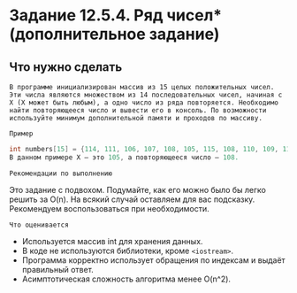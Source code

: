 # Задание 12.5.4. Ряд чисел* (дополнительное задание)
## Что нужно сделать
```
В программе инициализирован массив из 15 целых положительных чисел. Эти числа являются множеством из 14 последовательных чисел, начиная с Х (Х может быть любым), а одно число из ряда повторяется. Необходимо найти повторяющееся число и вывести его в консоль. По возможности используйте минимум дополнительной памяти и проходов по массиву.
```
`Пример`

```C++
int numbers[15] = {114, 111, 106, 107, 108, 105, 115, 108, 110, 109, 112, 113, 116, 117, 118};
В данном примере Х — это 105, а повторяющееся число — 108.
```
`Рекомендации по выполнению`

Это задание с подвохом. Подумайте, как его можно было бы легко решить за O(n). 
На всякий случай оставляем для вас подсказку. Рекомендуем воспользоваться при необходимости.

`Что оценивается`
* Используется массив int для хранения данных.
* В коде не используются библиотеки, кроме `<iostream>`.
* Программа корректно использует обращения по индексам и выдаёт правильный ответ.
* Асимптотическая сложность алгоритма менее O(n^2).

